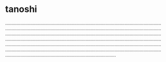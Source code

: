 # tanoshi

................................................................................................................................................................................................................................................................................................................................................................................................................................................................................................................................................................................................................................................................................................................................................................................................................................................................